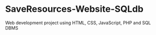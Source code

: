 # SaveResources-Website-SQLdb
Web development project using HTML, CSS, JavaScript, PHP and SQL DBMS
